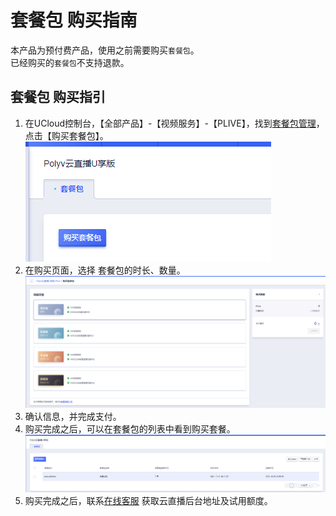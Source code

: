 # 套餐包 购买指南
本产品为预付费产品，使用之前需要购买`套餐包`。   
已经购买的`套餐包`不支持退款。    

## 套餐包 购买指引
1. 在UCloud控制台，【全部产品】-【视频服务】-【PLIVE】，找到[套餐包管理](https://console.ucloud.cn/PLIVE/shop)，点击【购买套餐包】。    
![](/images/PrepayGuide-0.png)
2. 在购买页面，选择 套餐包的时长、数量。    
![](/images/PrepayGuide-1new.png)
3. 确认信息，并完成支付。    
4. 购买完成之后，可以在套餐包的列表中看到购买套餐。
![](/images/PrepayGuide-2.png)
5. 购买完成之后，联系[在线客服](https://spt.ucloud.cn/) 获取云直播后台地址及试用额度。
